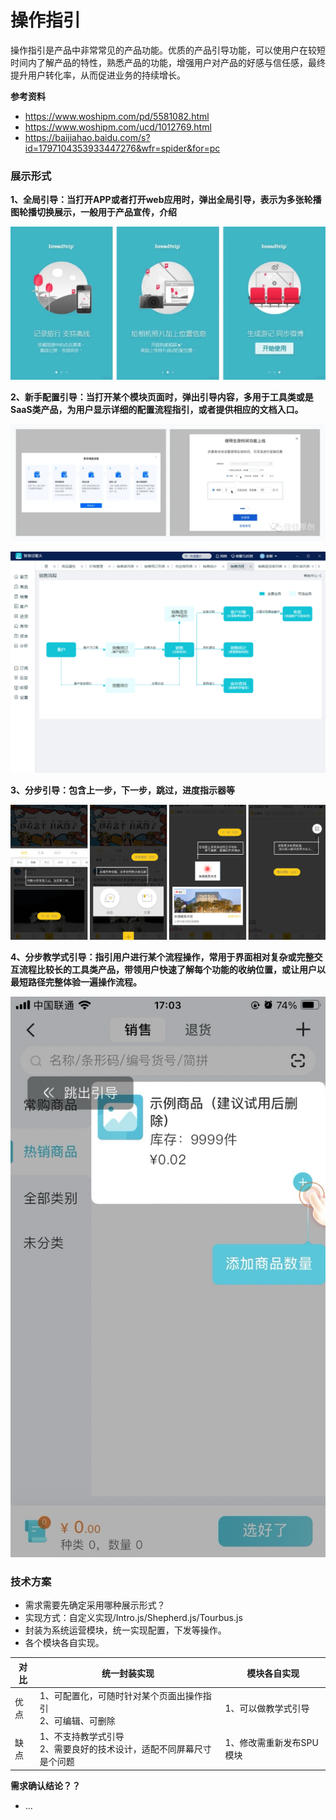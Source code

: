 # 操作指引

操作指引是产品中非常常见的产品功能。优质的产品引导功能，可以使用户在较短时间内了解产品的特性，熟悉产品的功能，增强用户对产品的好感与信任感，最终提升用户转化率，从而促进业务的持续增长。

**参考资料**
+ https://www.woshipm.com/pd/5581082.html
+ https://www.woshipm.com/ucd/1012769.html
+ https://baijiahao.baidu.com/s?id=1797104353933447276&wfr=spider&for=pc

### 展示形式

**1、全局引导：当打开APP或者打开web应用时，弹出全局引导，表示为多张轮播图轮播切换展示，一般用于产品宣传，介绍**

![](img/new3.webp)


**2、新手配置引导：当打开某个模块页面时，弹出引导内容，多用于工具类或是SaaS类产品，为用户显示详细的配置流程指引，或者提供相应的文档入口。**

![](img/new.webp)

![](img/new5.png)

**3、分步引导：包含上一步，下一步，跳过，进度指示器等**

![](img/new2.webp)

**4、分步教学式引导：指引用户进行某个流程操作，常用于界面相对复杂或完整交互流程比较长的工具类产品，带领用户快速了解每个功能的收纳位置，或让用户以最短路径完整体验一遍操作流程。**

![](img/new4.jpg)


### 技术方案
+ 需求需要先确定采用哪种展示形式？
+ 实现方式：自定义实现/Intro.js/Shepherd.js/Tourbus.js
+ 封装为系统运营模块，统一实现配置，下发等操作。
+ 各个模块各自实现。

| 对比 | 统一封装实现 | 模块各自实现 |
| ---- | ---- | ---- |
| 优点 | 1、可配置化，可随时针对某个页面出操作指引<br />2、可编辑、可删除 | 1、可以做教学式引导 |
| 缺点 | 1、不支持教学式引导<br />2、需要良好的技术设计，适配不同屏幕尺寸是个问题 | 1、修改需重新发布SPU模块 |


**需求确认结论？？**
+ ...
